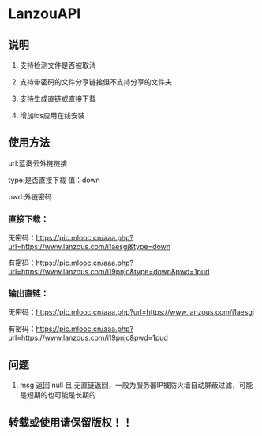 # LanzouAPI

## 说明
1. 支持检测文件是否被取消

2. 支持带密码的文件分享链接但不支持分享的文件夹

3. 支持生成直链或直接下载

4. 增加ios应用在线安装

## 使用方法

url:蓝奏云外链链接

type:是否直接下载 值：down

pwd:外链密码

### 直接下载：

无密码：https://pic.mlooc.cn/aaa.php?url=https://www.lanzous.com/i1aesgj&type=down

有密码：https://pic.mlooc.cn/aaa.php?url=https://www.lanzous.com/i19pnjc&type=down&pwd=1pud


### 输出直链：

无密码：https://pic.mlooc.cn/aaa.php?url=https://www.lanzous.com/i1aesgj

有密码：https://pic.mlooc.cn/aaa.php?url=https://www.lanzous.com/i19pnjc&pwd=1pud


## 问题

1. msg 返回 null 且 无直链返回，一般为服务器IP被防火墙自动屏蔽过滤，可能是短期的也可能是长期的

## 转载或使用请保留版权！！
